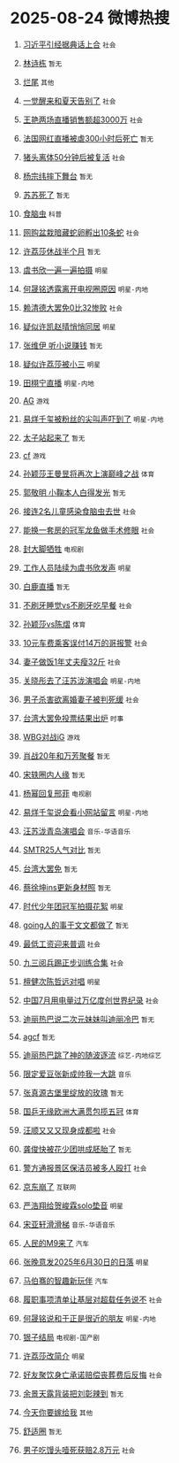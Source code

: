 # 2025-08-24 微博热搜 
1. [习近平引经据典话上合](https://m.weibo.cn/search?containerid=100103type%3D1%26t%3D10%26q%3D%23%E4%B9%A0%E8%BF%91%E5%B9%B3%E5%BC%95%E7%BB%8F%E6%8D%AE%E5%85%B8%E8%AF%9D%E4%B8%8A%E5%90%88%23&stream_entry_id=51&isnewpage=1&extparam=seat%3D1%26cate%3D10103%26pos%3D0%26filter_type%3Drealtimehot%26q%3D%2523%25E4%25B9%25A0%25E8%25BF%2591%25E5%25B9%25B3%25E5%25BC%2595%25E7%25BB%258F%25E6%258D%25AE%25E5%2585%25B8%25E8%25AF%259D%25E4%25B8%258A%25E5%2590%2588%2523%26dgr%3D0%26stream_entry_id%3D51%26c_type%3D51%26display_time%3D1755976507%26pre_seqid%3D1755976507072049289905) `社会` 

2. [林诗栋](https://m.weibo.cn/search?containerid=100103type%3D1%26t%3D10%26q%3D%E6%9E%97%E8%AF%97%E6%A0%8B&stream_entry_id=31&isnewpage=1&extparam=seat%3D1%26cate%3D5001%26stream_entry_id%3D31%26flag%3D2%26lcate%3D5001%26band_rank%3D1%26c_type%3D31%26filter_type%3Drealtimehot%26q%3D%25E6%259E%2597%25E8%25AF%2597%25E6%25A0%258B%26dgr%3D0%26pos%3D0%26realpos%3D1%26display_time%3D1755976507%26pre_seqid%3D1755976507072049289905) `暂无` 

3. [烂尾](https://m.weibo.cn/search?containerid=100103type%3D1%26t%3D10%26q%3D%E7%83%82%E5%B0%BE&stream_entry_id=31&isnewpage=1&extparam=seat%3D1%26cate%3D5001%26stream_entry_id%3D31%26flag%3D2%26lcate%3D5001%26band_rank%3D2%26c_type%3D31%26filter_type%3Drealtimehot%26q%3D%25E7%2583%2582%25E5%25B0%25BE%26dgr%3D0%26pos%3D1%26realpos%3D2%26display_time%3D1755976507%26pre_seqid%3D1755976507072049289905) `其他` 

4. [一觉醒来和夏天告别了](https://m.weibo.cn/search?containerid=100103type%3D1%26t%3D10%26q%3D%23%E4%B8%80%E8%A7%89%E9%86%92%E6%9D%A5%E5%92%8C%E5%A4%8F%E5%A4%A9%E5%91%8A%E5%88%AB%E4%BA%86%23&stream_entry_id=31&isnewpage=1&extparam=seat%3D1%26cate%3D5001%26stream_entry_id%3D31%26flag%3D0%26lcate%3D5001%26band_rank%3D3%26c_type%3D31%26filter_type%3Drealtimehot%26q%3D%2523%25E4%25B8%2580%25E8%25A7%2589%25E9%2586%2592%25E6%259D%25A5%25E5%2592%258C%25E5%25A4%258F%25E5%25A4%25A9%25E5%2591%258A%25E5%2588%25AB%25E4%25BA%2586%2523%26dgr%3D0%26pos%3D2%26realpos%3D3%26display_time%3D1755976507%26pre_seqid%3D1755976507072049289905) `社会` 

5. [王艳两场直播销售额超3000万](https://m.weibo.cn/search?containerid=100103type%3D1%26t%3D10%26q%3D%23%E7%8E%8B%E8%89%B3%E4%B8%A4%E5%9C%BA%E7%9B%B4%E6%92%AD%E9%94%80%E5%94%AE%E9%A2%9D%E8%B6%853000%E4%B8%87%23&stream_entry_id=31&isnewpage=1&extparam=seat%3D1%26cate%3D5001%26stream_entry_id%3D31%26flag%3D2%26lcate%3D5001%26band_rank%3D4%26c_type%3D31%26filter_type%3Drealtimehot%26q%3D%2523%25E7%258E%258B%25E8%2589%25B3%25E4%25B8%25A4%25E5%259C%25BA%25E7%259B%25B4%25E6%2592%25AD%25E9%2594%2580%25E5%2594%25AE%25E9%25A2%259D%25E8%25B6%25853000%25E4%25B8%2587%2523%26dgr%3D0%26pos%3D3%26realpos%3D4%26display_time%3D1755976507%26pre_seqid%3D1755976507072049289905) `社会` 

6. [法国网红直播被虐300小时后死亡](https://m.weibo.cn/search?containerid=100103type%3D1%26t%3D10%26q%3D%E6%B3%95%E5%9B%BD%E7%BD%91%E7%BA%A2%E7%9B%B4%E6%92%AD%E8%A2%AB%E8%99%90300%E5%B0%8F%E6%97%B6%E5%90%8E%E6%AD%BB%E4%BA%A1&stream_entry_id=31&isnewpage=1&extparam=seat%3D1%26cate%3D5001%26stream_entry_id%3D31%26flag%3D0%26lcate%3D5001%26band_rank%3D5%26c_type%3D31%26filter_type%3Drealtimehot%26q%3D%25E6%25B3%2595%25E5%259B%25BD%25E7%25BD%2591%25E7%25BA%25A2%25E7%259B%25B4%25E6%2592%25AD%25E8%25A2%25AB%25E8%2599%2590300%25E5%25B0%258F%25E6%2597%25B6%25E5%2590%258E%25E6%25AD%25BB%25E4%25BA%25A1%26dgr%3D0%26pos%3D4%26realpos%3D5%26display_time%3D1755976507%26pre_seqid%3D1755976507072049289905) `暂无` 

7. [猪头离体50分钟后被复活](https://m.weibo.cn/search?containerid=100103type%3D1%26t%3D10%26q%3D%23%E7%8C%AA%E5%A4%B4%E7%A6%BB%E4%BD%9350%E5%88%86%E9%92%9F%E5%90%8E%E8%A2%AB%E5%A4%8D%E6%B4%BB%23&stream_entry_id=31&isnewpage=1&extparam=seat%3D1%26cate%3D5001%26stream_entry_id%3D31%26flag%3D0%26lcate%3D5001%26band_rank%3D6%26c_type%3D31%26filter_type%3Drealtimehot%26q%3D%2523%25E7%258C%25AA%25E5%25A4%25B4%25E7%25A6%25BB%25E4%25BD%259350%25E5%2588%2586%25E9%2592%259F%25E5%2590%258E%25E8%25A2%25AB%25E5%25A4%258D%25E6%25B4%25BB%2523%26dgr%3D0%26pos%3D5%26realpos%3D6%26display_time%3D1755976507%26pre_seqid%3D1755976507072049289905) `社会` 

8. [杨宗纬摔下舞台](https://m.weibo.cn/search?containerid=100103type%3D1%26t%3D10%26q%3D%E6%9D%A8%E5%AE%97%E7%BA%AC%E6%91%94%E4%B8%8B%E8%88%9E%E5%8F%B0&stream_entry_id=31&isnewpage=1&extparam=seat%3D1%26cate%3D5001%26stream_entry_id%3D31%26flag%3D0%26lcate%3D5001%26band_rank%3D7%26c_type%3D31%26filter_type%3Drealtimehot%26q%3D%25E6%259D%25A8%25E5%25AE%2597%25E7%25BA%25AC%25E6%2591%2594%25E4%25B8%258B%25E8%2588%259E%25E5%258F%25B0%26dgr%3D0%26pos%3D6%26realpos%3D7%26display_time%3D1755976507%26pre_seqid%3D1755976507072049289905) `暂无` 

9. [苏苏死了](https://m.weibo.cn/search?containerid=100103type%3D1%26t%3D10%26q%3D%E8%8B%8F%E8%8B%8F%E6%AD%BB%E4%BA%86&stream_entry_id=31&isnewpage=1&extparam=seat%3D1%26cate%3D5001%26stream_entry_id%3D31%26flag%3D0%26lcate%3D5001%26band_rank%3D8%26c_type%3D31%26filter_type%3Drealtimehot%26q%3D%25E8%258B%258F%25E8%258B%258F%25E6%25AD%25BB%25E4%25BA%2586%26dgr%3D0%26pos%3D7%26realpos%3D8%26display_time%3D1755976507%26pre_seqid%3D1755976507072049289905) `暂无` 

10. [食脑虫](https://m.weibo.cn/search?containerid=100103type%3D1%26t%3D10%26q%3D%E9%A3%9F%E8%84%91%E8%99%AB&stream_entry_id=31&isnewpage=1&extparam=seat%3D1%26cate%3D5001%26stream_entry_id%3D31%26flag%3D0%26lcate%3D5001%26band_rank%3D9%26c_type%3D31%26filter_type%3Drealtimehot%26q%3D%25E9%25A3%259F%25E8%2584%2591%25E8%2599%25AB%26dgr%3D0%26pos%3D8%26realpos%3D9%26display_time%3D1755976507%26pre_seqid%3D1755976507072049289905) `科普` 

11. [网购盆栽暗藏蛇卵孵出10条蛇](https://m.weibo.cn/search?containerid=100103type%3D1%26t%3D10%26q%3D%23%E7%BD%91%E8%B4%AD%E7%9B%86%E6%A0%BD%E6%9A%97%E8%97%8F%E8%9B%87%E5%8D%B5%E5%AD%B5%E5%87%BA10%E6%9D%A1%E8%9B%87%23&stream_entry_id=31&isnewpage=1&extparam=seat%3D1%26cate%3D5001%26stream_entry_id%3D31%26flag%3D0%26lcate%3D5001%26band_rank%3D10%26c_type%3D31%26filter_type%3Drealtimehot%26q%3D%2523%25E7%25BD%2591%25E8%25B4%25AD%25E7%259B%2586%25E6%25A0%25BD%25E6%259A%2597%25E8%2597%258F%25E8%259B%2587%25E5%258D%25B5%25E5%25AD%25B5%25E5%2587%25BA10%25E6%259D%25A1%25E8%259B%2587%2523%26dgr%3D0%26pos%3D9%26realpos%3D10%26display_time%3D1755976507%26pre_seqid%3D1755976507072049289905) `社会` 

12. [许荔莎休战半个月](https://m.weibo.cn/search?containerid=100103type%3D1%26t%3D10%26q%3D%E8%AE%B8%E8%8D%94%E8%8E%8E%E4%BC%91%E6%88%98%E5%8D%8A%E4%B8%AA%E6%9C%88&stream_entry_id=31&isnewpage=1&extparam=seat%3D1%26cate%3D5001%26stream_entry_id%3D31%26flag%3D2%26lcate%3D5001%26band_rank%3D11%26c_type%3D31%26filter_type%3Drealtimehot%26q%3D%25E8%25AE%25B8%25E8%258D%2594%25E8%258E%258E%25E4%25BC%2591%25E6%2588%2598%25E5%258D%258A%25E4%25B8%25AA%25E6%259C%2588%26dgr%3D0%26pos%3D10%26realpos%3D11%26display_time%3D1755976507%26pre_seqid%3D1755976507072049289905) `暂无` 

13. [虞书欣一遍一遍拍摄](https://m.weibo.cn/search?containerid=100103type%3D1%26t%3D10%26q%3D%23%E8%99%9E%E4%B9%A6%E6%AC%A3%E4%B8%80%E9%81%8D%E4%B8%80%E9%81%8D%E6%8B%8D%E6%91%84%23&stream_entry_id=31&isnewpage=1&extparam=seat%3D1%26cate%3D5001%26stream_entry_id%3D31%26flag%3D2%26lcate%3D5001%26band_rank%3D12%26c_type%3D31%26filter_type%3Drealtimehot%26q%3D%2523%25E8%2599%259E%25E4%25B9%25A6%25E6%25AC%25A3%25E4%25B8%2580%25E9%2581%258D%25E4%25B8%2580%25E9%2581%258D%25E6%258B%258D%25E6%2591%2584%2523%26dgr%3D0%26pos%3D11%26realpos%3D12%26display_time%3D1755976507%26pre_seqid%3D1755976507072049289905) `明星` 

14. [何晟铭透露离开电视圈原因](https://m.weibo.cn/search?containerid=100103type%3D1%26t%3D10%26q%3D%23%E4%BD%95%E6%99%9F%E9%93%AD%E9%80%8F%E9%9C%B2%E7%A6%BB%E5%BC%80%E7%94%B5%E8%A7%86%E5%9C%88%E5%8E%9F%E5%9B%A0%23&stream_entry_id=31&isnewpage=1&extparam=seat%3D1%26cate%3D5001%26stream_entry_id%3D31%26flag%3D2%26lcate%3D5001%26band_rank%3D13%26c_type%3D31%26filter_type%3Drealtimehot%26q%3D%2523%25E4%25BD%2595%25E6%2599%259F%25E9%2593%25AD%25E9%2580%258F%25E9%259C%25B2%25E7%25A6%25BB%25E5%25BC%2580%25E7%2594%25B5%25E8%25A7%2586%25E5%259C%2588%25E5%258E%259F%25E5%259B%25A0%2523%26dgr%3D0%26pos%3D12%26realpos%3D13%26display_time%3D1755976507%26pre_seqid%3D1755976507072049289905) `明星-内地` 

15. [赖清德大罢免0比32惨败](https://m.weibo.cn/search?containerid=100103type%3D1%26t%3D10%26q%3D%23%E8%B5%96%E6%B8%85%E5%BE%B7%E5%A4%A7%E7%BD%A2%E5%85%8D0%E6%AF%9432%E6%83%A8%E8%B4%A5%23&stream_entry_id=31&isnewpage=1&extparam=seat%3D1%26cate%3D5001%26stream_entry_id%3D31%26flag%3D0%26lcate%3D5001%26band_rank%3D14%26c_type%3D31%26filter_type%3Drealtimehot%26q%3D%2523%25E8%25B5%2596%25E6%25B8%2585%25E5%25BE%25B7%25E5%25A4%25A7%25E7%25BD%25A2%25E5%2585%258D0%25E6%25AF%259432%25E6%2583%25A8%25E8%25B4%25A5%2523%26dgr%3D0%26pos%3D13%26realpos%3D14%26display_time%3D1755976507%26pre_seqid%3D1755976507072049289905) `社会` 

16. [疑似许凯赵晴悄悄同居](https://m.weibo.cn/search?containerid=100103type%3D1%26t%3D10%26q%3D%23%E7%96%91%E4%BC%BC%E8%AE%B8%E5%87%AF%E8%B5%B5%E6%99%B4%E6%82%84%E6%82%84%E5%90%8C%E5%B1%85%23&stream_entry_id=31&isnewpage=1&extparam=seat%3D1%26cate%3D5001%26stream_entry_id%3D31%26flag%3D2%26lcate%3D5001%26band_rank%3D15%26c_type%3D31%26filter_type%3Drealtimehot%26q%3D%2523%25E7%2596%2591%25E4%25BC%25BC%25E8%25AE%25B8%25E5%2587%25AF%25E8%25B5%25B5%25E6%2599%25B4%25E6%2582%2584%25E6%2582%2584%25E5%2590%258C%25E5%25B1%2585%2523%26dgr%3D0%26pos%3D14%26realpos%3D15%26display_time%3D1755976507%26pre_seqid%3D1755976507072049289905) `明星` 

17. [张维伊 听小说赚钱](https://m.weibo.cn/search?containerid=100103type%3D1%26t%3D10%26q%3D%E5%BC%A0%E7%BB%B4%E4%BC%8A+%E5%90%AC%E5%B0%8F%E8%AF%B4%E8%B5%9A%E9%92%B1&stream_entry_id=31&isnewpage=1&extparam=seat%3D1%26cate%3D5001%26stream_entry_id%3D31%26flag%3D0%26lcate%3D5001%26band_rank%3D16%26c_type%3D31%26filter_type%3Drealtimehot%26q%3D%25E5%25BC%25A0%25E7%25BB%25B4%25E4%25BC%258A%2520%25E5%2590%25AC%25E5%25B0%258F%25E8%25AF%25B4%25E8%25B5%259A%25E9%2592%25B1%26dgr%3D0%26pos%3D15%26realpos%3D16%26display_time%3D1755976507%26pre_seqid%3D1755976507072049289905) `暂无` 

18. [疑似许荔莎被小三](https://m.weibo.cn/search?containerid=100103type%3D1%26t%3D10%26q%3D%23%E7%96%91%E4%BC%BC%E8%AE%B8%E8%8D%94%E8%8E%8E%E8%A2%AB%E5%B0%8F%E4%B8%89%23&stream_entry_id=31&isnewpage=1&extparam=seat%3D1%26cate%3D5001%26stream_entry_id%3D31%26flag%3D0%26lcate%3D5001%26band_rank%3D17%26c_type%3D31%26filter_type%3Drealtimehot%26q%3D%2523%25E7%2596%2591%25E4%25BC%25BC%25E8%25AE%25B8%25E8%258D%2594%25E8%258E%258E%25E8%25A2%25AB%25E5%25B0%258F%25E4%25B8%2589%2523%26dgr%3D0%26pos%3D16%26realpos%3D17%26display_time%3D1755976507%26pre_seqid%3D1755976507072049289905) `明星` 

19. [田栩宁直播](https://m.weibo.cn/search?containerid=100103type%3D1%26t%3D10%26q%3D%23%E7%94%B0%E6%A0%A9%E5%AE%81%E7%9B%B4%E6%92%AD%23&stream_entry_id=31&isnewpage=1&extparam=seat%3D1%26cate%3D5001%26stream_entry_id%3D31%26flag%3D0%26lcate%3D5001%26band_rank%3D18%26c_type%3D31%26filter_type%3Drealtimehot%26q%3D%2523%25E7%2594%25B0%25E6%25A0%25A9%25E5%25AE%2581%25E7%259B%25B4%25E6%2592%25AD%2523%26dgr%3D0%26pos%3D17%26realpos%3D18%26display_time%3D1755976507%26pre_seqid%3D1755976507072049289905) `明星-内地` 

20. [AG](https://m.weibo.cn/search?containerid=100103type%3D1%26t%3D10%26q%3DAG&stream_entry_id=31&isnewpage=1&extparam=seat%3D1%26cate%3D5001%26stream_entry_id%3D31%26flag%3D0%26lcate%3D5001%26band_rank%3D19%26c_type%3D31%26filter_type%3Drealtimehot%26q%3DAG%26dgr%3D0%26pos%3D18%26realpos%3D19%26display_time%3D1755976507%26pre_seqid%3D1755976507072049289905) `游戏` 

21. [易烊千玺被粉丝的尖叫声吓到了](https://m.weibo.cn/search?containerid=100103type%3D1%26t%3D10%26q%3D%23%E6%98%93%E7%83%8A%E5%8D%83%E7%8E%BA%E8%A2%AB%E7%B2%89%E4%B8%9D%E7%9A%84%E5%B0%96%E5%8F%AB%E5%A3%B0%E5%90%93%E5%88%B0%E4%BA%86%23&stream_entry_id=31&isnewpage=1&extparam=seat%3D1%26cate%3D5001%26stream_entry_id%3D31%26flag%3D0%26lcate%3D5001%26band_rank%3D20%26c_type%3D31%26filter_type%3Drealtimehot%26q%3D%2523%25E6%2598%2593%25E7%2583%258A%25E5%258D%2583%25E7%258E%25BA%25E8%25A2%25AB%25E7%25B2%2589%25E4%25B8%259D%25E7%259A%2584%25E5%25B0%2596%25E5%258F%25AB%25E5%25A3%25B0%25E5%2590%2593%25E5%2588%25B0%25E4%25BA%2586%2523%26dgr%3D0%26pos%3D19%26realpos%3D20%26display_time%3D1755976507%26pre_seqid%3D1755976507072049289905) `明星-内地` 

22. [太子站起来了](https://m.weibo.cn/search?containerid=100103type%3D1%26t%3D10%26q%3D%23%E5%A4%AA%E5%AD%90%E7%AB%99%E8%B5%B7%E6%9D%A5%E4%BA%86%23&stream_entry_id=31&isnewpage=1&extparam=seat%3D1%26cate%3D5001%26stream_entry_id%3D31%26flag%3D0%26lcate%3D5001%26band_rank%3D21%26c_type%3D31%26filter_type%3Drealtimehot%26q%3D%2523%25E5%25A4%25AA%25E5%25AD%2590%25E7%25AB%2599%25E8%25B5%25B7%25E6%259D%25A5%25E4%25BA%2586%2523%26dgr%3D0%26pos%3D20%26realpos%3D21%26display_time%3D1755976507%26pre_seqid%3D1755976507072049289905) `暂无` 

23. [cf](https://m.weibo.cn/search?containerid=100103type%3D1%26t%3D10%26q%3Dcf&stream_entry_id=31&isnewpage=1&extparam=seat%3D1%26cate%3D5001%26stream_entry_id%3D31%26flag%3D0%26lcate%3D5001%26band_rank%3D22%26c_type%3D31%26filter_type%3Drealtimehot%26q%3Dcf%26dgr%3D0%26pos%3D21%26realpos%3D22%26display_time%3D1755976507%26pre_seqid%3D1755976507072049289905) `游戏` 

24. [孙颖莎王曼昱将再次上演巅峰之战](https://m.weibo.cn/search?containerid=100103type%3D1%26t%3D10%26q%3D%23%E5%AD%99%E9%A2%96%E8%8E%8E%E7%8E%8B%E6%9B%BC%E6%98%B1%E5%B0%86%E5%86%8D%E6%AC%A1%E4%B8%8A%E6%BC%94%E5%B7%85%E5%B3%B0%E4%B9%8B%E6%88%98%23&stream_entry_id=31&isnewpage=1&extparam=seat%3D1%26cate%3D5001%26stream_entry_id%3D31%26flag%3D0%26lcate%3D5001%26band_rank%3D23%26c_type%3D31%26filter_type%3Drealtimehot%26q%3D%2523%25E5%25AD%2599%25E9%25A2%2596%25E8%258E%258E%25E7%258E%258B%25E6%259B%25BC%25E6%2598%25B1%25E5%25B0%2586%25E5%2586%258D%25E6%25AC%25A1%25E4%25B8%258A%25E6%25BC%2594%25E5%25B7%2585%25E5%25B3%25B0%25E4%25B9%258B%25E6%2588%2598%2523%26dgr%3D0%26pos%3D22%26realpos%3D23%26display_time%3D1755976507%26pre_seqid%3D1755976507072049289905) `体育` 

25. [郭敬明 小鞠本人白得发光](https://m.weibo.cn/search?containerid=100103type%3D1%26t%3D10%26q%3D%E9%83%AD%E6%95%AC%E6%98%8E+%E5%B0%8F%E9%9E%A0%E6%9C%AC%E4%BA%BA%E7%99%BD%E5%BE%97%E5%8F%91%E5%85%89&stream_entry_id=31&isnewpage=1&extparam=seat%3D1%26cate%3D5001%26stream_entry_id%3D31%26flag%3D0%26lcate%3D5001%26band_rank%3D24%26c_type%3D31%26filter_type%3Drealtimehot%26q%3D%25E9%2583%25AD%25E6%2595%25AC%25E6%2598%258E%2520%25E5%25B0%258F%25E9%259E%25A0%25E6%259C%25AC%25E4%25BA%25BA%25E7%2599%25BD%25E5%25BE%2597%25E5%258F%2591%25E5%2585%2589%26dgr%3D0%26pos%3D23%26realpos%3D24%26display_time%3D1755976507%26pre_seqid%3D1755976507072049289905) `暂无` 

26. [接连2名儿童感染食脑虫去世](https://m.weibo.cn/search?containerid=100103type%3D1%26t%3D10%26q%3D%23%E6%8E%A5%E8%BF%9E2%E5%90%8D%E5%84%BF%E7%AB%A5%E6%84%9F%E6%9F%93%E9%A3%9F%E8%84%91%E8%99%AB%E5%8E%BB%E4%B8%96%23&stream_entry_id=31&isnewpage=1&extparam=seat%3D1%26cate%3D5001%26stream_entry_id%3D31%26flag%3D0%26lcate%3D5001%26band_rank%3D25%26c_type%3D31%26filter_type%3Drealtimehot%26q%3D%2523%25E6%258E%25A5%25E8%25BF%259E2%25E5%2590%258D%25E5%2584%25BF%25E7%25AB%25A5%25E6%2584%259F%25E6%259F%2593%25E9%25A3%259F%25E8%2584%2591%25E8%2599%25AB%25E5%258E%25BB%25E4%25B8%2596%2523%26dgr%3D0%26pos%3D24%26realpos%3D25%26display_time%3D1755976507%26pre_seqid%3D1755976507072049289905) `社会` 

27. [能换一套房的冠军龙鱼做手术修眼](https://m.weibo.cn/search?containerid=100103type%3D1%26t%3D10%26q%3D%23%E8%83%BD%E6%8D%A2%E4%B8%80%E5%A5%97%E6%88%BF%E7%9A%84%E5%86%A0%E5%86%9B%E9%BE%99%E9%B1%BC%E5%81%9A%E6%89%8B%E6%9C%AF%E4%BF%AE%E7%9C%BC%23&stream_entry_id=31&isnewpage=1&extparam=seat%3D1%26cate%3D5001%26stream_entry_id%3D31%26flag%3D0%26lcate%3D5001%26band_rank%3D26%26c_type%3D31%26filter_type%3Drealtimehot%26q%3D%2523%25E8%2583%25BD%25E6%258D%25A2%25E4%25B8%2580%25E5%25A5%2597%25E6%2588%25BF%25E7%259A%2584%25E5%2586%25A0%25E5%2586%259B%25E9%25BE%2599%25E9%25B1%25BC%25E5%2581%259A%25E6%2589%258B%25E6%259C%25AF%25E4%25BF%25AE%25E7%259C%25BC%2523%26dgr%3D0%26pos%3D25%26realpos%3D26%26display_time%3D1755976507%26pre_seqid%3D1755976507072049289905) `社会` 

28. [封大脚牺牲](https://m.weibo.cn/search?containerid=100103type%3D1%26t%3D10%26q%3D%23%E5%B0%81%E5%A4%A7%E8%84%9A%E7%89%BA%E7%89%B2%23&stream_entry_id=31&isnewpage=1&extparam=seat%3D1%26cate%3D5001%26stream_entry_id%3D31%26flag%3D0%26lcate%3D5001%26band_rank%3D27%26c_type%3D31%26filter_type%3Drealtimehot%26q%3D%2523%25E5%25B0%2581%25E5%25A4%25A7%25E8%2584%259A%25E7%2589%25BA%25E7%2589%25B2%2523%26dgr%3D0%26pos%3D26%26realpos%3D27%26display_time%3D1755976507%26pre_seqid%3D1755976507072049289905) `电视剧` 

29. [工作人员陆续为虞书欣发声](https://m.weibo.cn/search?containerid=100103type%3D1%26t%3D10%26q%3D%23%E5%B7%A5%E4%BD%9C%E4%BA%BA%E5%91%98%E9%99%86%E7%BB%AD%E4%B8%BA%E8%99%9E%E4%B9%A6%E6%AC%A3%E5%8F%91%E5%A3%B0%23&stream_entry_id=31&isnewpage=1&extparam=seat%3D1%26cate%3D5001%26stream_entry_id%3D31%26flag%3D1%26lcate%3D5001%26band_rank%3D28%26c_type%3D31%26filter_type%3Drealtimehot%26q%3D%2523%25E5%25B7%25A5%25E4%25BD%259C%25E4%25BA%25BA%25E5%2591%2598%25E9%2599%2586%25E7%25BB%25AD%25E4%25B8%25BA%25E8%2599%259E%25E4%25B9%25A6%25E6%25AC%25A3%25E5%258F%2591%25E5%25A3%25B0%2523%26dgr%3D0%26pos%3D27%26realpos%3D28%26display_time%3D1755976507%26pre_seqid%3D1755976507072049289905) `明星` 

30. [白鹿直播](https://m.weibo.cn/search?containerid=100103type%3D1%26t%3D10%26q%3D%E7%99%BD%E9%B9%BF%E7%9B%B4%E6%92%AD&stream_entry_id=31&isnewpage=1&extparam=seat%3D1%26cate%3D5001%26stream_entry_id%3D31%26flag%3D0%26lcate%3D5001%26band_rank%3D29%26c_type%3D31%26filter_type%3Drealtimehot%26q%3D%25E7%2599%25BD%25E9%25B9%25BF%25E7%259B%25B4%25E6%2592%25AD%26dgr%3D0%26pos%3D28%26realpos%3D29%26display_time%3D1755976507%26pre_seqid%3D1755976507072049289905) `暂无` 

31. [不刷牙睡觉vs不刷牙吃早餐](https://m.weibo.cn/search?containerid=100103type%3D1%26t%3D10%26q%3D%23%E4%B8%8D%E5%88%B7%E7%89%99%E7%9D%A1%E8%A7%89vs%E4%B8%8D%E5%88%B7%E7%89%99%E5%90%83%E6%97%A9%E9%A4%90%23&stream_entry_id=31&isnewpage=1&extparam=seat%3D1%26cate%3D5001%26stream_entry_id%3D31%26flag%3D0%26lcate%3D5001%26band_rank%3D30%26c_type%3D31%26filter_type%3Drealtimehot%26q%3D%2523%25E4%25B8%258D%25E5%2588%25B7%25E7%2589%2599%25E7%259D%25A1%25E8%25A7%2589vs%25E4%25B8%258D%25E5%2588%25B7%25E7%2589%2599%25E5%2590%2583%25E6%2597%25A9%25E9%25A4%2590%2523%26dgr%3D0%26pos%3D29%26realpos%3D30%26display_time%3D1755976507%26pre_seqid%3D1755976507072049289905) `社会` 

32. [孙颖莎vs陈熠](https://m.weibo.cn/search?containerid=100103type%3D1%26t%3D10%26q%3D%E5%AD%99%E9%A2%96%E8%8E%8Evs%E9%99%88%E7%86%A0&stream_entry_id=31&isnewpage=1&extparam=seat%3D1%26cate%3D5001%26stream_entry_id%3D31%26flag%3D0%26lcate%3D5001%26band_rank%3D31%26c_type%3D31%26filter_type%3Drealtimehot%26q%3D%25E5%25AD%2599%25E9%25A2%2596%25E8%258E%258Evs%25E9%2599%2588%25E7%2586%25A0%26dgr%3D0%26pos%3D30%26realpos%3D31%26display_time%3D1755976507%26pre_seqid%3D1755976507072049289905) `体育` 

33. [10元车费乘客误付14万的哥报警](https://m.weibo.cn/search?containerid=100103type%3D1%26t%3D10%26q%3D%2310%E5%85%83%E8%BD%A6%E8%B4%B9%E4%B9%98%E5%AE%A2%E8%AF%AF%E4%BB%9814%E4%B8%87%E7%9A%84%E5%93%A5%E6%8A%A5%E8%AD%A6%23&stream_entry_id=31&isnewpage=1&extparam=seat%3D1%26cate%3D5001%26stream_entry_id%3D31%26flag%3D0%26lcate%3D5001%26band_rank%3D32%26c_type%3D31%26filter_type%3Drealtimehot%26q%3D%252310%25E5%2585%2583%25E8%25BD%25A6%25E8%25B4%25B9%25E4%25B9%2598%25E5%25AE%25A2%25E8%25AF%25AF%25E4%25BB%259814%25E4%25B8%2587%25E7%259A%2584%25E5%2593%25A5%25E6%258A%25A5%25E8%25AD%25A6%2523%26dgr%3D0%26pos%3D31%26realpos%3D32%26display_time%3D1755976507%26pre_seqid%3D1755976507072049289905) `社会` 

34. [妻子做饭1年丈夫瘦32斤](https://m.weibo.cn/search?containerid=100103type%3D1%26t%3D10%26q%3D%23%E5%A6%BB%E5%AD%90%E5%81%9A%E9%A5%AD1%E5%B9%B4%E4%B8%88%E5%A4%AB%E7%98%A632%E6%96%A4%23&stream_entry_id=31&isnewpage=1&extparam=seat%3D1%26cate%3D5001%26stream_entry_id%3D31%26flag%3D0%26lcate%3D5001%26band_rank%3D33%26c_type%3D31%26filter_type%3Drealtimehot%26q%3D%2523%25E5%25A6%25BB%25E5%25AD%2590%25E5%2581%259A%25E9%25A5%25AD1%25E5%25B9%25B4%25E4%25B8%2588%25E5%25A4%25AB%25E7%2598%25A632%25E6%2596%25A4%2523%26dgr%3D0%26pos%3D32%26realpos%3D33%26display_time%3D1755976507%26pre_seqid%3D1755976507072049289905) `社会` 

35. [关晓彤去了汪苏泷演唱会](https://m.weibo.cn/search?containerid=100103type%3D1%26t%3D10%26q%3D%23%E5%85%B3%E6%99%93%E5%BD%A4%E5%8E%BB%E4%BA%86%E6%B1%AA%E8%8B%8F%E6%B3%B7%E6%BC%94%E5%94%B1%E4%BC%9A%23&stream_entry_id=31&isnewpage=1&extparam=seat%3D1%26cate%3D5001%26stream_entry_id%3D31%26flag%3D0%26lcate%3D5001%26band_rank%3D34%26c_type%3D31%26filter_type%3Drealtimehot%26q%3D%2523%25E5%2585%25B3%25E6%2599%2593%25E5%25BD%25A4%25E5%258E%25BB%25E4%25BA%2586%25E6%25B1%25AA%25E8%258B%258F%25E6%25B3%25B7%25E6%25BC%2594%25E5%2594%25B1%25E4%25BC%259A%2523%26dgr%3D0%26pos%3D33%26realpos%3D34%26display_time%3D1755976507%26pre_seqid%3D1755976507072049289905) `明星-内地` 

36. [男子杀害欲离婚妻子被判死缓](https://m.weibo.cn/search?containerid=100103type%3D1%26t%3D10%26q%3D%23%E7%94%B7%E5%AD%90%E6%9D%80%E5%AE%B3%E6%AC%B2%E7%A6%BB%E5%A9%9A%E5%A6%BB%E5%AD%90%E8%A2%AB%E5%88%A4%E6%AD%BB%E7%BC%93%23&stream_entry_id=31&isnewpage=1&extparam=seat%3D1%26cate%3D5001%26stream_entry_id%3D31%26flag%3D0%26lcate%3D5001%26band_rank%3D35%26c_type%3D31%26filter_type%3Drealtimehot%26q%3D%2523%25E7%2594%25B7%25E5%25AD%2590%25E6%259D%2580%25E5%25AE%25B3%25E6%25AC%25B2%25E7%25A6%25BB%25E5%25A9%259A%25E5%25A6%25BB%25E5%25AD%2590%25E8%25A2%25AB%25E5%2588%25A4%25E6%25AD%25BB%25E7%25BC%2593%2523%26dgr%3D0%26pos%3D34%26realpos%3D35%26display_time%3D1755976507%26pre_seqid%3D1755976507072049289905) `社会` 

37. [台湾大罢免投票结果出炉](https://m.weibo.cn/search?containerid=100103type%3D1%26t%3D10%26q%3D%23%E5%8F%B0%E6%B9%BE%E5%A4%A7%E7%BD%A2%E5%85%8D%E6%8A%95%E7%A5%A8%E7%BB%93%E6%9E%9C%E5%87%BA%E7%82%89%23&stream_entry_id=31&isnewpage=1&extparam=seat%3D1%26cate%3D5001%26stream_entry_id%3D31%26flag%3D0%26lcate%3D5001%26band_rank%3D36%26c_type%3D31%26filter_type%3Drealtimehot%26q%3D%2523%25E5%258F%25B0%25E6%25B9%25BE%25E5%25A4%25A7%25E7%25BD%25A2%25E5%2585%258D%25E6%258A%2595%25E7%25A5%25A8%25E7%25BB%2593%25E6%259E%259C%25E5%2587%25BA%25E7%2582%2589%2523%26dgr%3D0%26pos%3D35%26realpos%3D36%26display_time%3D1755976507%26pre_seqid%3D1755976507072049289905) `时事` 

38. [WBG对战iG](https://m.weibo.cn/search?containerid=100103type%3D1%26t%3D10%26q%3D%23WBG%E5%AF%B9%E6%88%98iG%23&stream_entry_id=31&isnewpage=1&extparam=seat%3D1%26cate%3D5001%26stream_entry_id%3D31%26flag%3D0%26lcate%3D5001%26band_rank%3D37%26c_type%3D31%26filter_type%3Drealtimehot%26q%3D%2523WBG%25E5%25AF%25B9%25E6%2588%2598iG%2523%26dgr%3D0%26pos%3D36%26realpos%3D37%26display_time%3D1755976507%26pre_seqid%3D1755976507072049289905) `游戏` 

39. [肖战20年和万芳聚餐](https://m.weibo.cn/search?containerid=100103type%3D1%26t%3D10%26q%3D%E8%82%96%E6%88%9820%E5%B9%B4%E5%92%8C%E4%B8%87%E8%8A%B3%E8%81%9A%E9%A4%90&stream_entry_id=31&isnewpage=1&extparam=seat%3D1%26cate%3D5001%26stream_entry_id%3D31%26flag%3D0%26lcate%3D5001%26band_rank%3D38%26c_type%3D31%26filter_type%3Drealtimehot%26q%3D%25E8%2582%2596%25E6%2588%259820%25E5%25B9%25B4%25E5%2592%258C%25E4%25B8%2587%25E8%258A%25B3%25E8%2581%259A%25E9%25A4%2590%26dgr%3D0%26pos%3D37%26realpos%3D38%26display_time%3D1755976507%26pre_seqid%3D1755976507072049289905) `暂无` 

40. [宋轶圈内人缘](https://m.weibo.cn/search?containerid=100103type%3D1%26t%3D10%26q%3D%E5%AE%8B%E8%BD%B6%E5%9C%88%E5%86%85%E4%BA%BA%E7%BC%98&stream_entry_id=31&isnewpage=1&extparam=seat%3D1%26cate%3D5001%26stream_entry_id%3D31%26flag%3D0%26lcate%3D5001%26band_rank%3D39%26c_type%3D31%26filter_type%3Drealtimehot%26q%3D%25E5%25AE%258B%25E8%25BD%25B6%25E5%259C%2588%25E5%2586%2585%25E4%25BA%25BA%25E7%25BC%2598%26dgr%3D0%26pos%3D38%26realpos%3D39%26display_time%3D1755976507%26pre_seqid%3D1755976507072049289905) `暂无` 

41. [杨幂回复邢菲](https://m.weibo.cn/search?containerid=100103type%3D1%26t%3D10%26q%3D%23%E6%9D%A8%E5%B9%82%E5%9B%9E%E5%A4%8D%E9%82%A2%E8%8F%B2%23&stream_entry_id=31&isnewpage=1&extparam=seat%3D1%26cate%3D5001%26stream_entry_id%3D31%26flag%3D0%26lcate%3D5001%26band_rank%3D40%26c_type%3D31%26filter_type%3Drealtimehot%26q%3D%2523%25E6%259D%25A8%25E5%25B9%2582%25E5%259B%259E%25E5%25A4%258D%25E9%2582%25A2%25E8%258F%25B2%2523%26dgr%3D0%26pos%3D39%26realpos%3D40%26display_time%3D1755976507%26pre_seqid%3D1755976507072049289905) `电视剧` 

42. [易烊千玺说会看小网站留言](https://m.weibo.cn/search?containerid=100103type%3D1%26t%3D10%26q%3D%23%E6%98%93%E7%83%8A%E5%8D%83%E7%8E%BA%E8%AF%B4%E4%BC%9A%E7%9C%8B%E5%B0%8F%E7%BD%91%E7%AB%99%E7%95%99%E8%A8%80%23&stream_entry_id=31&isnewpage=1&extparam=seat%3D1%26cate%3D5001%26stream_entry_id%3D31%26flag%3D0%26lcate%3D5001%26band_rank%3D41%26c_type%3D31%26filter_type%3Drealtimehot%26q%3D%2523%25E6%2598%2593%25E7%2583%258A%25E5%258D%2583%25E7%258E%25BA%25E8%25AF%25B4%25E4%25BC%259A%25E7%259C%258B%25E5%25B0%258F%25E7%25BD%2591%25E7%25AB%2599%25E7%2595%2599%25E8%25A8%2580%2523%26dgr%3D0%26pos%3D40%26realpos%3D41%26display_time%3D1755976507%26pre_seqid%3D1755976507072049289905) `明星-内地` 

43. [汪苏泷青岛演唱会](https://m.weibo.cn/search?containerid=100103type%3D1%26t%3D10%26q%3D%23%E6%B1%AA%E8%8B%8F%E6%B3%B7%E9%9D%92%E5%B2%9B%E6%BC%94%E5%94%B1%E4%BC%9A%23&stream_entry_id=31&isnewpage=1&extparam=seat%3D1%26cate%3D5001%26stream_entry_id%3D31%26flag%3D1%26lcate%3D5001%26band_rank%3D42%26c_type%3D31%26filter_type%3Drealtimehot%26q%3D%2523%25E6%25B1%25AA%25E8%258B%258F%25E6%25B3%25B7%25E9%259D%2592%25E5%25B2%259B%25E6%25BC%2594%25E5%2594%25B1%25E4%25BC%259A%2523%26dgr%3D0%26pos%3D41%26realpos%3D42%26display_time%3D1755976507%26pre_seqid%3D1755976507072049289905) `音乐-华语音乐` 

44. [SMTR25人气对比](https://m.weibo.cn/search?containerid=100103type%3D1%26t%3D10%26q%3DSMTR25%E4%BA%BA%E6%B0%94%E5%AF%B9%E6%AF%94&stream_entry_id=31&isnewpage=1&extparam=seat%3D1%26cate%3D5001%26stream_entry_id%3D31%26flag%3D0%26lcate%3D5001%26band_rank%3D43%26c_type%3D31%26filter_type%3Drealtimehot%26q%3DSMTR25%25E4%25BA%25BA%25E6%25B0%2594%25E5%25AF%25B9%25E6%25AF%2594%26dgr%3D0%26pos%3D42%26realpos%3D43%26display_time%3D1755976507%26pre_seqid%3D1755976507072049289905) `暂无` 

45. [台湾大罢免](https://m.weibo.cn/search?containerid=100103type%3D1%26t%3D10%26q%3D%23%E5%8F%B0%E6%B9%BE%E5%A4%A7%E7%BD%A2%E5%85%8D%23&stream_entry_id=31&isnewpage=1&extparam=seat%3D1%26cate%3D5001%26stream_entry_id%3D31%26flag%3D0%26lcate%3D5001%26band_rank%3D44%26c_type%3D31%26filter_type%3Drealtimehot%26q%3D%2523%25E5%258F%25B0%25E6%25B9%25BE%25E5%25A4%25A7%25E7%25BD%25A2%25E5%2585%258D%2523%26dgr%3D0%26pos%3D43%26realpos%3D44%26display_time%3D1755976507%26pre_seqid%3D1755976507072049289905) `暂无` 

46. [蔡徐坤ins更新身材照](https://m.weibo.cn/search?containerid=100103type%3D1%26t%3D10%26q%3D%E8%94%A1%E5%BE%90%E5%9D%A4ins%E6%9B%B4%E6%96%B0%E8%BA%AB%E6%9D%90%E7%85%A7&stream_entry_id=31&isnewpage=1&extparam=seat%3D1%26cate%3D5001%26stream_entry_id%3D31%26flag%3D0%26lcate%3D5001%26band_rank%3D45%26c_type%3D31%26filter_type%3Drealtimehot%26q%3D%25E8%2594%25A1%25E5%25BE%2590%25E5%259D%25A4ins%25E6%259B%25B4%25E6%2596%25B0%25E8%25BA%25AB%25E6%259D%2590%25E7%2585%25A7%26dgr%3D0%26pos%3D44%26realpos%3D45%26display_time%3D1755976507%26pre_seqid%3D1755976507072049289905) `暂无` 

47. [时代少年团冠军拍摄花絮](https://m.weibo.cn/search?containerid=100103type%3D1%26t%3D10%26q%3D%23%E6%97%B6%E4%BB%A3%E5%B0%91%E5%B9%B4%E5%9B%A2%E5%86%A0%E5%86%9B%E6%8B%8D%E6%91%84%E8%8A%B1%E7%B5%AE%23&stream_entry_id=31&isnewpage=1&extparam=seat%3D1%26cate%3D5001%26stream_entry_id%3D31%26flag%3D1%26lcate%3D5001%26band_rank%3D46%26c_type%3D31%26filter_type%3Drealtimehot%26q%3D%2523%25E6%2597%25B6%25E4%25BB%25A3%25E5%25B0%2591%25E5%25B9%25B4%25E5%259B%25A2%25E5%2586%25A0%25E5%2586%259B%25E6%258B%258D%25E6%2591%2584%25E8%258A%25B1%25E7%25B5%25AE%2523%26dgr%3D0%26pos%3D45%26realpos%3D46%26display_time%3D1755976507%26pre_seqid%3D1755976507072049289905) `明星` 

48. [going人的事于文文都做了](https://m.weibo.cn/search?containerid=100103type%3D1%26t%3D10%26q%3Dgoing%E4%BA%BA%E7%9A%84%E4%BA%8B%E4%BA%8E%E6%96%87%E6%96%87%E9%83%BD%E5%81%9A%E4%BA%86&stream_entry_id=31&isnewpage=1&extparam=seat%3D1%26cate%3D5001%26stream_entry_id%3D31%26flag%3D1%26lcate%3D5001%26band_rank%3D47%26c_type%3D31%26filter_type%3Drealtimehot%26q%3Dgoing%25E4%25BA%25BA%25E7%259A%2584%25E4%25BA%258B%25E4%25BA%258E%25E6%2596%2587%25E6%2596%2587%25E9%2583%25BD%25E5%2581%259A%25E4%25BA%2586%26dgr%3D0%26pos%3D46%26realpos%3D47%26display_time%3D1755976507%26pre_seqid%3D1755976507072049289905) `暂无` 

49. [最低工资迎来普调](https://m.weibo.cn/search?containerid=100103type%3D1%26t%3D10%26q%3D%23%E6%9C%80%E4%BD%8E%E5%B7%A5%E8%B5%84%E8%BF%8E%E6%9D%A5%E6%99%AE%E8%B0%83%23&stream_entry_id=31&isnewpage=1&extparam=seat%3D1%26cate%3D5001%26stream_entry_id%3D31%26flag%3D0%26lcate%3D5001%26band_rank%3D48%26c_type%3D31%26filter_type%3Drealtimehot%26q%3D%2523%25E6%259C%2580%25E4%25BD%258E%25E5%25B7%25A5%25E8%25B5%2584%25E8%25BF%258E%25E6%259D%25A5%25E6%2599%25AE%25E8%25B0%2583%2523%26dgr%3D0%26pos%3D47%26realpos%3D48%26display_time%3D1755976507%26pre_seqid%3D1755976507072049289905) `社会` 

50. [九三阅兵踢正步训练合集](https://m.weibo.cn/search?containerid=100103type%3D1%26t%3D10%26q%3D%23%E4%B9%9D%E4%B8%89%E9%98%85%E5%85%B5%E8%B8%A2%E6%AD%A3%E6%AD%A5%E8%AE%AD%E7%BB%83%E5%90%88%E9%9B%86%23&stream_entry_id=31&isnewpage=1&extparam=seat%3D1%26cate%3D5001%26stream_entry_id%3D31%26flag%3D0%26lcate%3D5001%26band_rank%3D49%26c_type%3D31%26filter_type%3Drealtimehot%26q%3D%2523%25E4%25B9%259D%25E4%25B8%2589%25E9%2598%2585%25E5%2585%25B5%25E8%25B8%25A2%25E6%25AD%25A3%25E6%25AD%25A5%25E8%25AE%25AD%25E7%25BB%2583%25E5%2590%2588%25E9%259B%2586%2523%26dgr%3D0%26pos%3D48%26realpos%3D49%26display_time%3D1755976507%26pre_seqid%3D1755976507072049289905) `社会` 

51. [檀健次陈哲远对唱](https://m.weibo.cn/search?containerid=100103type%3D1%26t%3D10%26q%3D%23%E6%AA%80%E5%81%A5%E6%AC%A1%E9%99%88%E5%93%B2%E8%BF%9C%E5%AF%B9%E5%94%B1%23&stream_entry_id=31&isnewpage=1&extparam=seat%3D1%26cate%3D5001%26stream_entry_id%3D31%26flag%3D0%26lcate%3D5001%26band_rank%3D50%26c_type%3D31%26filter_type%3Drealtimehot%26q%3D%2523%25E6%25AA%2580%25E5%2581%25A5%25E6%25AC%25A1%25E9%2599%2588%25E5%2593%25B2%25E8%25BF%259C%25E5%25AF%25B9%25E5%2594%25B1%2523%26dgr%3D0%26pos%3D49%26realpos%3D50%26display_time%3D1755976507%26pre_seqid%3D1755976507072049289905) `明星` 

52. [中国7月用电量过万亿度创世界纪录](https://m.weibo.cn/search?containerid=100103type%3D1%26t%3D10%26q%3D%23%E4%B8%AD%E5%9B%BD7%E6%9C%88%E7%94%A8%E7%94%B5%E9%87%8F%E8%BF%87%E4%B8%87%E4%BA%BF%E5%BA%A6%E5%88%9B%E4%B8%96%E7%95%8C%E7%BA%AA%E5%BD%95%23&stream_entry_id=31&isnewpage=1&extparam=seat%3D1%26band_rank%3D41%26dgr%3D0%26stream_entry_id%3D31%26realpos%3D41%26flag%3D0%26filter_type%3Drealtimehot%26pos%3D40%26lcate%3D5001%26q%3D%2523%25E4%25B8%25AD%25E5%259B%25BD7%25E6%259C%2588%25E7%2594%25A8%25E7%2594%25B5%25E9%2587%258F%25E8%25BF%2587%25E4%25B8%2587%25E4%25BA%25BF%25E5%25BA%25A6%25E5%2588%259B%25E4%25B8%2596%25E7%2595%258C%25E7%25BA%25AA%25E5%25BD%2595%2523%26c_type%3D31%26cate%3D5001%26display_time%3D1755973514%26pre_seqid%3D17559735141580283054622) `社会` 

53. [迪丽热巴说二次元妹妹叫迪丽冷巴](https://m.weibo.cn/search?containerid=100103type%3D1%26t%3D10%26q%3D%23%E8%BF%AA%E4%B8%BD%E7%83%AD%E5%B7%B4%E8%AF%B4%E4%BA%8C%E6%AC%A1%E5%85%83%E5%A6%B9%E5%A6%B9%E5%8F%AB%E8%BF%AA%E4%B8%BD%E5%86%B7%E5%B7%B4%23&stream_entry_id=31&isnewpage=1&extparam=seat%3D1%26band_rank%3D42%26dgr%3D0%26stream_entry_id%3D31%26realpos%3D42%26flag%3D1%26filter_type%3Drealtimehot%26pos%3D41%26lcate%3D5001%26q%3D%2523%25E8%25BF%25AA%25E4%25B8%25BD%25E7%2583%25AD%25E5%25B7%25B4%25E8%25AF%25B4%25E4%25BA%258C%25E6%25AC%25A1%25E5%2585%2583%25E5%25A6%25B9%25E5%25A6%25B9%25E5%258F%25AB%25E8%25BF%25AA%25E4%25B8%25BD%25E5%2586%25B7%25E5%25B7%25B4%2523%26c_type%3D31%26cate%3D5001%26display_time%3D1755973514%26pre_seqid%3D17559735141580283054622) `暂无` 

54. [agcf](https://m.weibo.cn/search?containerid=100103type%3D1%26t%3D10%26q%3Dagcf&stream_entry_id=31&isnewpage=1&extparam=seat%3D1%26band_rank%3D46%26dgr%3D0%26stream_entry_id%3D31%26realpos%3D46%26flag%3D1%26filter_type%3Drealtimehot%26pos%3D45%26lcate%3D5001%26q%3Dagcf%26c_type%3D31%26cate%3D5001%26display_time%3D1755973514%26pre_seqid%3D17559735141580283054622) `暂无` 

55. [迪丽热巴跳了神的随波逐流](https://m.weibo.cn/search?containerid=100103type%3D1%26t%3D10%26q%3D%E8%BF%AA%E4%B8%BD%E7%83%AD%E5%B7%B4%E8%B7%B3%E4%BA%86%E7%A5%9E%E7%9A%84%E9%9A%8F%E6%B3%A2%E9%80%90%E6%B5%81&stream_entry_id=31&isnewpage=1&extparam=seat%3D1%26band_rank%3D47%26dgr%3D0%26stream_entry_id%3D31%26realpos%3D47%26flag%3D0%26filter_type%3Drealtimehot%26pos%3D46%26lcate%3D5001%26q%3D%25E8%25BF%25AA%25E4%25B8%25BD%25E7%2583%25AD%25E5%25B7%25B4%25E8%25B7%25B3%25E4%25BA%2586%25E7%25A5%259E%25E7%259A%2584%25E9%259A%258F%25E6%25B3%25A2%25E9%2580%2590%25E6%25B5%2581%26c_type%3D31%26cate%3D5001%26display_time%3D1755973514%26pre_seqid%3D17559735141580283054622) `综艺-内地综艺` 

56. [限定爱豆张新成帅我一大跳](https://m.weibo.cn/search?containerid=100103type%3D1%26t%3D10%26q%3D%E9%99%90%E5%AE%9A%E7%88%B1%E8%B1%86%E5%BC%A0%E6%96%B0%E6%88%90%E5%B8%85%E6%88%91%E4%B8%80%E5%A4%A7%E8%B7%B3&stream_entry_id=31&isnewpage=1&extparam=seat%3D1%26band_rank%3D48%26dgr%3D0%26stream_entry_id%3D31%26realpos%3D48%26flag%3D1%26filter_type%3Drealtimehot%26pos%3D47%26lcate%3D5001%26q%3D%25E9%2599%2590%25E5%25AE%259A%25E7%2588%25B1%25E8%25B1%2586%25E5%25BC%25A0%25E6%2596%25B0%25E6%2588%2590%25E5%25B8%2585%25E6%2588%2591%25E4%25B8%2580%25E5%25A4%25A7%25E8%25B7%25B3%26c_type%3D31%26cate%3D5001%26display_time%3D1755973514%26pre_seqid%3D17559735141580283054622) `音乐` 

57. [张真源古堡里绽放的玫瑰](https://m.weibo.cn/search?containerid=100103type%3D1%26t%3D10%26q%3D%E5%BC%A0%E7%9C%9F%E6%BA%90%E5%8F%A4%E5%A0%A1%E9%87%8C%E7%BB%BD%E6%94%BE%E7%9A%84%E7%8E%AB%E7%91%B0&stream_entry_id=31&isnewpage=1&extparam=seat%3D1%26band_rank%3D49%26dgr%3D0%26stream_entry_id%3D31%26realpos%3D49%26flag%3D1%26filter_type%3Drealtimehot%26pos%3D48%26lcate%3D5001%26q%3D%25E5%25BC%25A0%25E7%259C%259F%25E6%25BA%2590%25E5%258F%25A4%25E5%25A0%25A1%25E9%2587%258C%25E7%25BB%25BD%25E6%2594%25BE%25E7%259A%2584%25E7%258E%25AB%25E7%2591%25B0%26c_type%3D31%26cate%3D5001%26display_time%3D1755973514%26pre_seqid%3D17559735141580283054622) `暂无` 

58. [国乒无缘欧洲大满贯包揽五冠](https://m.weibo.cn/search?containerid=100103type%3D1%26t%3D10%26q%3D%23%E5%9B%BD%E4%B9%92%E6%97%A0%E7%BC%98%E6%AC%A7%E6%B4%B2%E5%A4%A7%E6%BB%A1%E8%B4%AF%E5%8C%85%E6%8F%BD%E4%BA%94%E5%86%A0%23&stream_entry_id=31&isnewpage=1&extparam=seat%3D1%26band_rank%3D50%26dgr%3D0%26stream_entry_id%3D31%26realpos%3D50%26flag%3D0%26filter_type%3Drealtimehot%26pos%3D49%26lcate%3D5001%26q%3D%2523%25E5%259B%25BD%25E4%25B9%2592%25E6%2597%25A0%25E7%25BC%2598%25E6%25AC%25A7%25E6%25B4%25B2%25E5%25A4%25A7%25E6%25BB%25A1%25E8%25B4%25AF%25E5%258C%2585%25E6%258F%25BD%25E4%25BA%2594%25E5%2586%25A0%2523%26c_type%3D31%26cate%3D5001%26display_time%3D1755973514%26pre_seqid%3D17559735141580283054622) `体育` 

59. [汪顺又又又现身成都啦](https://m.weibo.cn/search?containerid=100103type%3D1%26t%3D10%26q%3D%23%E6%B1%AA%E9%A1%BA%E5%8F%88%E5%8F%88%E5%8F%88%E7%8E%B0%E8%BA%AB%E6%88%90%E9%83%BD%E5%95%A6%23&stream_entry_id=31&isnewpage=1&extparam=seat%3D1%26cate%3D5001%26lcate%3D5001%26pos%3D22%26flag%3D0%26band_rank%3D23%26dgr%3D0%26filter_type%3Drealtimehot%26c_type%3D31%26realpos%3D23%26stream_entry_id%3D31%26q%3D%2523%25E6%25B1%25AA%25E9%25A1%25BA%25E5%258F%2588%25E5%258F%2588%25E5%258F%2588%25E7%258E%25B0%25E8%25BA%25AB%25E6%2588%2590%25E9%2583%25BD%25E5%2595%25A6%2523%26display_time%3D1755969353%26pre_seqid%3D1755969353527056488846) `社会` 

60. [龚俊快被花少团哄成胚胎了](https://m.weibo.cn/search?containerid=100103type%3D1%26t%3D10%26q%3D%E9%BE%9A%E4%BF%8A%E5%BF%AB%E8%A2%AB%E8%8A%B1%E5%B0%91%E5%9B%A2%E5%93%84%E6%88%90%E8%83%9A%E8%83%8E%E4%BA%86&stream_entry_id=31&isnewpage=1&extparam=seat%3D1%26cate%3D5001%26lcate%3D5001%26pos%3D35%26flag%3D0%26band_rank%3D36%26dgr%3D0%26filter_type%3Drealtimehot%26c_type%3D31%26realpos%3D36%26stream_entry_id%3D31%26q%3D%25E9%25BE%259A%25E4%25BF%258A%25E5%25BF%25AB%25E8%25A2%25AB%25E8%258A%25B1%25E5%25B0%2591%25E5%259B%25A2%25E5%2593%2584%25E6%2588%2590%25E8%2583%259A%25E8%2583%258E%25E4%25BA%2586%26display_time%3D1755969353%26pre_seqid%3D1755969353527056488846) `暂无` 

61. [警方通报景区保洁员被多人殴打](https://m.weibo.cn/search?containerid=100103type%3D1%26t%3D10%26q%3D%23%E8%AD%A6%E6%96%B9%E9%80%9A%E6%8A%A5%E6%99%AF%E5%8C%BA%E4%BF%9D%E6%B4%81%E5%91%98%E8%A2%AB%E5%A4%9A%E4%BA%BA%E6%AE%B4%E6%89%93%23&stream_entry_id=31&isnewpage=1&extparam=seat%3D1%26cate%3D5001%26lcate%3D5001%26pos%3D38%26flag%3D0%26band_rank%3D39%26dgr%3D0%26filter_type%3Drealtimehot%26c_type%3D31%26realpos%3D39%26stream_entry_id%3D31%26q%3D%2523%25E8%25AD%25A6%25E6%2596%25B9%25E9%2580%259A%25E6%258A%25A5%25E6%2599%25AF%25E5%258C%25BA%25E4%25BF%259D%25E6%25B4%2581%25E5%2591%2598%25E8%25A2%25AB%25E5%25A4%259A%25E4%25BA%25BA%25E6%25AE%25B4%25E6%2589%2593%2523%26display_time%3D1755969353%26pre_seqid%3D1755969353527056488846) `社会` 

62. [京东崩了](https://m.weibo.cn/search?containerid=100103type%3D1%26t%3D10%26q%3D%E4%BA%AC%E4%B8%9C%E5%B4%A9%E4%BA%86&stream_entry_id=31&isnewpage=1&extparam=seat%3D1%26cate%3D5001%26lcate%3D5001%26pos%3D39%26flag%3D0%26band_rank%3D40%26dgr%3D0%26filter_type%3Drealtimehot%26c_type%3D31%26realpos%3D40%26stream_entry_id%3D31%26q%3D%25E4%25BA%25AC%25E4%25B8%259C%25E5%25B4%25A9%25E4%25BA%2586%26display_time%3D1755969353%26pre_seqid%3D1755969353527056488846) `互联网` 

63. [严浩翔给贺峻霖solo垫音](https://m.weibo.cn/search?containerid=100103type%3D1%26t%3D10%26q%3D%23%E4%B8%A5%E6%B5%A9%E7%BF%94%E7%BB%99%E8%B4%BA%E5%B3%BB%E9%9C%96solo%E5%9E%AB%E9%9F%B3%23&stream_entry_id=31&isnewpage=1&extparam=seat%3D1%26cate%3D5001%26lcate%3D5001%26pos%3D40%26flag%3D0%26band_rank%3D41%26dgr%3D0%26filter_type%3Drealtimehot%26c_type%3D31%26realpos%3D41%26stream_entry_id%3D31%26q%3D%2523%25E4%25B8%25A5%25E6%25B5%25A9%25E7%25BF%2594%25E7%25BB%2599%25E8%25B4%25BA%25E5%25B3%25BB%25E9%259C%2596solo%25E5%259E%25AB%25E9%259F%25B3%2523%26display_time%3D1755969353%26pre_seqid%3D1755969353527056488846) `明星` 

64. [宋亚轩滑滑梯](https://m.weibo.cn/search?containerid=100103type%3D1%26t%3D10%26q%3D%23%E5%AE%8B%E4%BA%9A%E8%BD%A9%E6%BB%91%E6%BB%91%E6%A2%AF%23&stream_entry_id=31&isnewpage=1&extparam=seat%3D1%26cate%3D5001%26lcate%3D5001%26pos%3D45%26flag%3D0%26band_rank%3D46%26dgr%3D0%26filter_type%3Drealtimehot%26c_type%3D31%26realpos%3D46%26stream_entry_id%3D31%26q%3D%2523%25E5%25AE%258B%25E4%25BA%259A%25E8%25BD%25A9%25E6%25BB%2591%25E6%25BB%2591%25E6%25A2%25AF%2523%26display_time%3D1755969353%26pre_seqid%3D1755969353527056488846) `音乐-华语音乐` 

65. [人民的M9来了](https://m.weibo.cn/search?containerid=100103type%3D1%26t%3D10%26q%3D%23%E4%BA%BA%E6%B0%91%E7%9A%84M9%E6%9D%A5%E4%BA%86%23&stream_entry_id=31&isnewpage=1&extparam=seat%3D1%26cate%3D5001%26lcate%3D5001%26pos%3D46%26flag%3D0%26band_rank%3D47%26dgr%3D0%26filter_type%3Drealtimehot%26c_type%3D31%26realpos%3D47%26stream_entry_id%3D31%26q%3D%2523%25E4%25BA%25BA%25E6%25B0%2591%25E7%259A%2584M9%25E6%259D%25A5%25E4%25BA%2586%2523%26display_time%3D1755969353%26pre_seqid%3D1755969353527056488846) `汽车` 

66. [张晚意发2025年6月30日的日落](https://m.weibo.cn/search?containerid=100103type%3D1%26t%3D10%26q%3D%23%E5%BC%A0%E6%99%9A%E6%84%8F%E5%8F%912025%E5%B9%B46%E6%9C%8830%E6%97%A5%E7%9A%84%E6%97%A5%E8%90%BD%23&stream_entry_id=31&isnewpage=1&extparam=seat%3D1%26cate%3D5001%26lcate%3D5001%26pos%3D49%26flag%3D0%26band_rank%3D50%26dgr%3D0%26filter_type%3Drealtimehot%26c_type%3D31%26realpos%3D50%26stream_entry_id%3D31%26q%3D%2523%25E5%25BC%25A0%25E6%2599%259A%25E6%2584%258F%25E5%258F%25912025%25E5%25B9%25B46%25E6%259C%258830%25E6%2597%25A5%25E7%259A%2584%25E6%2597%25A5%25E8%2590%25BD%2523%26display_time%3D1755969353%26pre_seqid%3D1755969353527056488846) `明星` 

67. [马伯骞的智趣新玩伴](https://m.weibo.cn/search?containerid=100103type%3D1%26t%3D10%26q%3D%23%E9%A9%AC%E4%BC%AF%E9%AA%9E%E7%9A%84%E6%99%BA%E8%B6%A3%E6%96%B0%E7%8E%A9%E4%BC%B4%23&stream_entry_id=31&isnewpage=1&extparam=seat%3D1%26stream_entry_id%3D31%26lcate%3D5001%26is_ad_pos%3D1%26q%3D%2523%25E9%25A9%25AC%25E4%25BC%25AF%25E9%25AA%259E%25E7%259A%2584%25E6%2599%25BA%25E8%25B6%25A3%25E6%2596%25B0%25E7%258E%25A9%25E4%25BC%25B4%2523%26dgr%3D0%26adid%3D298348%26pos%3D6%26topic_ad%3D1%26cate%3D5001%26filter_type%3Drealtimehot%26c_type%3D31%26band_rank%3D7%26display_time%3D1755966100%26pre_seqid%3D1755966100891054204943) `汽车` 

68. [履职事项清单让基层对超载任务说不](https://m.weibo.cn/search?containerid=100103type%3D1%26t%3D10%26q%3D%23%E5%B1%A5%E8%81%8C%E4%BA%8B%E9%A1%B9%E6%B8%85%E5%8D%95%E8%AE%A9%E5%9F%BA%E5%B1%82%E5%AF%B9%E8%B6%85%E8%BD%BD%E4%BB%BB%E5%8A%A1%E8%AF%B4%E4%B8%8D%23&stream_entry_id=31&isnewpage=1&extparam=seat%3D1%26stream_entry_id%3D31%26lcate%3D5001%26realpos%3D10%26q%3D%2523%25E5%25B1%25A5%25E8%2581%258C%25E4%25BA%258B%25E9%25A1%25B9%25E6%25B8%2585%25E5%258D%2595%25E8%25AE%25A9%25E5%259F%25BA%25E5%25B1%2582%25E5%25AF%25B9%25E8%25B6%2585%25E8%25BD%25BD%25E4%25BB%25BB%25E5%258A%25A1%25E8%25AF%25B4%25E4%25B8%258D%2523%26dgr%3D0%26c_type%3D31%26pos%3D10%26cate%3D5001%26filter_type%3Drealtimehot%26flag%3D1%26band_rank%3D10%26display_time%3D1755966100%26pre_seqid%3D1755966100891054204943) `社会` 

69. [何晟铭说和于正是很近的朋友](https://m.weibo.cn/search?containerid=100103type%3D1%26t%3D10%26q%3D%23%E4%BD%95%E6%99%9F%E9%93%AD%E8%AF%B4%E5%92%8C%E4%BA%8E%E6%AD%A3%E6%98%AF%E5%BE%88%E8%BF%91%E7%9A%84%E6%9C%8B%E5%8F%8B%23&stream_entry_id=31&isnewpage=1&extparam=seat%3D1%26stream_entry_id%3D31%26lcate%3D5001%26realpos%3D16%26q%3D%2523%25E4%25BD%2595%25E6%2599%259F%25E9%2593%25AD%25E8%25AF%25B4%25E5%2592%258C%25E4%25BA%258E%25E6%25AD%25A3%25E6%2598%25AF%25E5%25BE%2588%25E8%25BF%2591%25E7%259A%2584%25E6%259C%258B%25E5%258F%258B%2523%26dgr%3D0%26c_type%3D31%26pos%3D16%26cate%3D5001%26filter_type%3Drealtimehot%26flag%3D0%26band_rank%3D16%26display_time%3D1755966100%26pre_seqid%3D1755966100891054204943) `明星-内地` 

70. [银子结局](https://m.weibo.cn/search?containerid=100103type%3D1%26t%3D10%26q%3D%E9%93%B6%E5%AD%90%E7%BB%93%E5%B1%80&stream_entry_id=31&isnewpage=1&extparam=seat%3D1%26stream_entry_id%3D31%26lcate%3D5001%26realpos%3D23%26q%3D%25E9%2593%25B6%25E5%25AD%2590%25E7%25BB%2593%25E5%25B1%2580%26dgr%3D0%26c_type%3D31%26pos%3D23%26cate%3D5001%26filter_type%3Drealtimehot%26flag%3D0%26band_rank%3D23%26display_time%3D1755966100%26pre_seqid%3D1755966100891054204943) `电视剧-国产剧` 

71. [许荔莎改简介](https://m.weibo.cn/search?containerid=100103type%3D1%26t%3D10%26q%3D%23%E8%AE%B8%E8%8D%94%E8%8E%8E%E6%94%B9%E7%AE%80%E4%BB%8B%23&stream_entry_id=31&isnewpage=1&extparam=seat%3D1%26stream_entry_id%3D31%26lcate%3D5001%26realpos%3D24%26q%3D%2523%25E8%25AE%25B8%25E8%258D%2594%25E8%258E%258E%25E6%2594%25B9%25E7%25AE%2580%25E4%25BB%258B%2523%26dgr%3D0%26c_type%3D31%26pos%3D24%26cate%3D5001%26filter_type%3Drealtimehot%26flag%3D0%26band_rank%3D24%26display_time%3D1755966100%26pre_seqid%3D1755966100891054204943) `明星` 

72. [好友聚饮身亡承诺赔偿丧葬费后反悔](https://m.weibo.cn/search?containerid=100103type%3D1%26t%3D10%26q%3D%23%E5%A5%BD%E5%8F%8B%E8%81%9A%E9%A5%AE%E8%BA%AB%E4%BA%A1%E6%89%BF%E8%AF%BA%E8%B5%94%E5%81%BF%E4%B8%A7%E8%91%AC%E8%B4%B9%E5%90%8E%E5%8F%8D%E6%82%94%23&stream_entry_id=31&isnewpage=1&extparam=seat%3D1%26stream_entry_id%3D31%26lcate%3D5001%26realpos%3D30%26q%3D%2523%25E5%25A5%25BD%25E5%258F%258B%25E8%2581%259A%25E9%25A5%25AE%25E8%25BA%25AB%25E4%25BA%25A1%25E6%2589%25BF%25E8%25AF%25BA%25E8%25B5%2594%25E5%2581%25BF%25E4%25B8%25A7%25E8%2591%25AC%25E8%25B4%25B9%25E5%2590%258E%25E5%258F%258D%25E6%2582%2594%2523%26dgr%3D0%26c_type%3D31%26pos%3D30%26cate%3D5001%26filter_type%3Drealtimehot%26flag%3D1%26band_rank%3D30%26display_time%3D1755966100%26pre_seqid%3D1755966100891054204943) `社会` 

73. [余景天露背装把刘彰辣到](https://m.weibo.cn/search?containerid=100103type%3D1%26t%3D10%26q%3D%E4%BD%99%E6%99%AF%E5%A4%A9%E9%9C%B2%E8%83%8C%E8%A3%85%E6%8A%8A%E5%88%98%E5%BD%B0%E8%BE%A3%E5%88%B0&stream_entry_id=31&isnewpage=1&extparam=seat%3D1%26stream_entry_id%3D31%26lcate%3D5001%26realpos%3D34%26q%3D%25E4%25BD%2599%25E6%2599%25AF%25E5%25A4%25A9%25E9%259C%25B2%25E8%2583%258C%25E8%25A3%2585%25E6%258A%258A%25E5%2588%2598%25E5%25BD%25B0%25E8%25BE%25A3%25E5%2588%25B0%26dgr%3D0%26c_type%3D31%26pos%3D34%26cate%3D5001%26filter_type%3Drealtimehot%26flag%3D1%26band_rank%3D34%26display_time%3D1755966100%26pre_seqid%3D1755966100891054204943) `暂无` 

74. [今天你要嫁给我](https://m.weibo.cn/search?containerid=100103type%3D1%26t%3D10%26q%3D%E4%BB%8A%E5%A4%A9%E4%BD%A0%E8%A6%81%E5%AB%81%E7%BB%99%E6%88%91&stream_entry_id=31&isnewpage=1&extparam=seat%3D1%26stream_entry_id%3D31%26lcate%3D5001%26realpos%3D37%26q%3D%25E4%25BB%258A%25E5%25A4%25A9%25E4%25BD%25A0%25E8%25A6%2581%25E5%25AB%2581%25E7%25BB%2599%25E6%2588%2591%26dgr%3D0%26c_type%3D31%26pos%3D37%26cate%3D5001%26filter_type%3Drealtimehot%26flag%3D0%26band_rank%3D37%26display_time%3D1755966100%26pre_seqid%3D1755966100891054204943) `其他` 

75. [舒适圈](https://m.weibo.cn/search?containerid=100103type%3D1%26t%3D10%26q%3D%E8%88%92%E9%80%82%E5%9C%88&stream_entry_id=31&isnewpage=1&extparam=seat%3D1%26stream_entry_id%3D31%26lcate%3D5001%26realpos%3D46%26q%3D%25E8%2588%2592%25E9%2580%2582%25E5%259C%2588%26dgr%3D0%26c_type%3D31%26pos%3D46%26cate%3D5001%26filter_type%3Drealtimehot%26flag%3D1%26band_rank%3D46%26display_time%3D1755966100%26pre_seqid%3D1755966100891054204943) `暂无` 

76. [男子吃馒头噎死获赔2.8万元](https://m.weibo.cn/search?containerid=100103type%3D1%26t%3D10%26q%3D%23%E7%94%B7%E5%AD%90%E5%90%83%E9%A6%92%E5%A4%B4%E5%99%8E%E6%AD%BB%E8%8E%B7%E8%B5%942.8%E4%B8%87%E5%85%83%23&stream_entry_id=31&isnewpage=1&extparam=seat%3D1%26stream_entry_id%3D31%26lcate%3D5001%26realpos%3D49%26q%3D%2523%25E7%2594%25B7%25E5%25AD%2590%25E5%2590%2583%25E9%25A6%2592%25E5%25A4%25B4%25E5%2599%258E%25E6%25AD%25BB%25E8%258E%25B7%25E8%25B5%25942.8%25E4%25B8%2587%25E5%2585%2583%2523%26dgr%3D0%26c_type%3D31%26pos%3D49%26cate%3D5001%26filter_type%3Drealtimehot%26flag%3D1%26band_rank%3D49%26display_time%3D1755966100%26pre_seqid%3D1755966100891054204943) `社会` 
